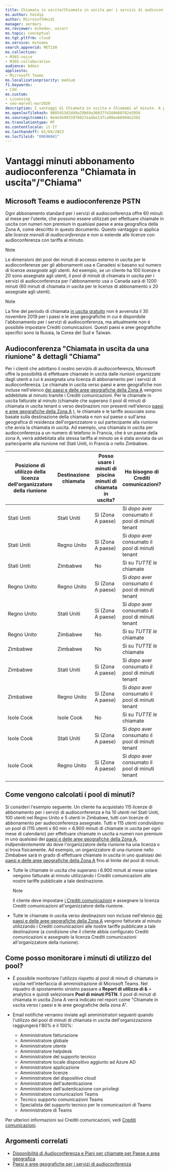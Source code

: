 ```yaml
---
title: Chiamata in uscita/Chiamata in uscita per i servizi di audioconferenza Al minuto
ms.author: heidip
author: MicrosoftHeidi
manager: serdars
ms.reviewer: mikedav, oscarr
ms.topic: conceptual
ms.tgt.pltfrm: cloud
ms.service: msteams
search.appverid: MET150
ms.collection:
- M365-voice
- M365-collaboration
audience: Admin
appliesto:
- Microsoft Teams
ms.localizationpriority: medium
f1.keywords:
- CSH
ms.custom:
- Licensing
- seo-marvel-mar2020
description: I vantaggi di Chiamata in uscita e Chiamami al minuto. A partire dal 1° dicembre 2019 ogni abbonamento ai servizi di audioconferenza fornisce 60 minuti per utente al mese per i paesi e le aree geografiche della Zona A.
ms.openlocfilehash: 8885453d2dd9a29b69a36037fd160468762e5956
ms.sourcegitcommit: 0e4e5b9933970827ea4be137ca98eab6994e2301
ms.translationtype: MT
ms.contentlocale: it-IT
ms.lasthandoff: 01/04/2023
ms.locfileid: "69696841"
---
```

# <a name="audio-conferencing-subscription-dial-outcall-me-at-minutes-benefit"></a>Vantaggi minuti abbonamento audioconferenza "Chiamata in uscita"/"Chiama"

## <a name="microsoft-teams-and-pstn-audio-conferencing"></a>Microsoft Teams e audioconferenze PSTN

Ogni abbonamento standard per i servizi di audioconferenza offre 60 minuti al mese per l'utente, che possono essere utilizzati per effettuare chiamate in uscita con numeri non premium in qualsiasi paese e area geografica della Zona A, come descritto in questo documento. Questo vantaggio si applica alle licenze *mensili di audioconferenza* e non si estende alle licenze con audioconferenza con tariffa al minuto.

> [!NOTE]
> Le dimensioni del pool dei minuti di accesso esterno in uscita per le audioconferenze per gli abbonamenti usa e Canadesi si basano sul numero di licenze *assegnate* agli utenti. Ad esempio, se un cliente ha 100 licenze e 20 sono assegnate agli utenti, il pool di minuti di chiamata in uscita per i servizi di audioconferenza per l'abbonamento usa o Canada sarà di 1200 minuti (60 minuti di chiamata in uscita per le licenze di abbonamento x 20 assegnate agli utenti).

> [!NOTE]
> La fine del periodo di chiamata [in uscita gratuito](complimentary-dial-out-period.md) non è avvenuta il 30 novembre 2019 per i paesi e le aree geografiche in cui è disponibile l'abbonamento per i servizi di audioconferenza, ma attualmente non è possibile impostare Crediti comunicazioni. Questi paesi e aree geografiche specifici sono la Russia, la Corea del Sud e Taiwan.

## <a name="audio-conferencing-dial-out-from-a-meeting--call-me-at-details"></a>Audioconferenza "Chiamata in uscita da una riunione" & dettagli "Chiama"

Per i clienti che adottano il nostro servizio di audioconferenza, Microsoft offre la possibilità di effettuare chiamate in uscita dalle riunioni organizzate dagli utenti a cui è assegnata una licenza di abbonamento per i servizi di audioconferenza. Le chiamate in uscita verso paesi e aree geografiche non incluse nell'elenco [dei paesi e delle aree geografiche della Zona A](audio-conferencing-zones.md) vengono addebitate al minuto tramite i Crediti comunicazioni. Per le chiamate in uscita fatturate al minuto (chiamate che superano il pool di minuti di chiamata in uscita tenant o verso destinazioni non presenti nell'elenco [paesi e aree geografiche della Zona A](audio-conferencing-zones.md) ), le chiamate e le tariffe associate sono basate sulla destinazione della chiamata e non sul paese o sull'area geografica di residenza dell'organizzatore o sul partecipante alla riunione che avvia la chiamata in uscita. Ad esempio, una chiamata in uscita per audioconferenza a un numero di telefono in Francia, che è un paese della zona A, verrà addebitata alla stessa tariffa al minuto se è stata avviata da un partecipante alla riunione nel Stati Uniti, in Francia o nello Zimbabwe.

|Posizione di utilizzo della licenza dell'organizzatore della riunione |Destinazione chiamata |Posso usare i minuti di piscina minuti di chiamata in uscita?|Ho bisogno di Crediti comunicazioni?|
|---------|---------|---------|---------|
|Stati Uniti |Stati Uniti |Sì (Zona A paese) |Sì *dopo* aver consumato il pool di minuti tenant         |
|Stati Uniti |Regno Unito|Sì (Zona A paese) |  Sì *dopo* aver consumato il pool di minuti tenant       |
|Stati Uniti     |Zimbabwe|    No     |     Sì su *TUTTE le* chiamate    |
|Regno Unito     |Regno Unito|Sì (Zona A paese) |  Sì *dopo* aver consumato il pool di minuti tenant       |
|Regno Unito     |Stati Uniti |Sì (Zona A paese) |  Sì *dopo* aver consumato il pool di minuti tenant       |
|Regno Unito     |Zimbabwe|    No     |   Sì su *TUTTE le* chiamate      |
|Zimbabwe     |Zimbabwe|    No     |    Sì su *TUTTE le* chiamate     |
|Zimbabwe     |Stati Uniti | Sì (Zona A paese) | Sì *dopo* aver consumato il pool di minuti tenant        |
|Zimbabwe     |Regno Unito | Sì (Zona A paese) | Sì *dopo* aver consumato il pool di minuti tenant        |
|Isole Cook     |Isole Cook |   No      |    Sì su *TUTTE le* chiamate     |
|Isole Cook     |Stati Uniti  | Sì (Zona A paese) |  Sì *dopo* aver consumato il pool di minuti tenant       |
|Isole Cook     |Regno Unito | Sì (Zona A paese) | Sì *dopo* aver consumato il pool di minuti tenant        |
|    |         |         |         |

## <a name="how-are-minute-pools-calculated"></a>Come vengono calcolati i pool di minuti?

Si consideri l'esempio seguente. Un cliente ha acquistato 115 licenze di abbonamento per i servizi di audioconferenza e ha 10 utenti nel Stati Uniti, 100 utenti nel Regno Unito e 5 utenti in Zimbabwe, tutti con licenze di abbonamento per audioconferenza assegnate. Tutti e 115 utenti condividono un pool di (115 utenti x 60 min = 6.900 minuti di chiamate in uscita per ogni mese di calendario) per effettuare chiamate in uscita a numeri non premium in uno qualsiasi dei [paesi e delle aree geografiche della Zona A](audio-conferencing-zones.md), *indipendentemente da* dove l'organizzatore della riunione ha una licenza o si trova fisicamente. Ad esempio, un organizzatore di una riunione nello Zimbabwe sarà in grado di effettuare chiamate in uscita in uno qualsiasi dei [paesi e delle aree geografiche della Zona A](audio-conferencing-zones.md) fino al limite del pool di minuti.

- Tutte le chiamate in uscita che superano i 6.900 minuti al mese solare vengono fatturate al minuto utilizzando i Crediti comunicazioni alle nostre tariffe pubblicate a tale destinazione.

   > [!NOTE]
   > Il cliente deve impostare [i Crediti comunicazioni](what-are-communications-credits.md) e assegnare la licenza Crediti comunicazioni all'organizzatore della riunione.

- Tutte le chiamate in uscita verso destinazioni non incluse nell'elenco [dei paesi e delle aree geografiche della Zona A](audio-conferencing-zones.md) vengono fatturate al minuto utilizzando i Crediti comunicazioni alle nostre tariffe pubblicate a tale destinazione (a condizione che il cliente abbia configurato Crediti comunicazioni e assegnato la licenza Crediti comunicazioni all'organizzatore della riunione).

## <a name="how-can-i-monitor-minute-my-pool-usage"></a>Come posso monitorare i minuti di utilizzo del pool?

- È possibile monitorare l'utilizzo rispetto al pool di minuti di chiamata in uscita nell'interfaccia di amministrazione di Microsoft Teams. Nel riquadro di spostamento sinistro passare a **Report di utilizzo di &** >  analytics e quindi selezionare **Pool di minuti PSTN**. Il pool di minuti di chiamata in uscita Zona A verrà indicato nel report come "Chiamate in uscita verso i paesi e le aree geografiche della zona A".
- Email notifiche verranno inviate agli amministratori seguenti quando l'utilizzo del pool di minuti di chiamata in uscita dell'organizzazione raggiungerà l'80% e il 100%:

  - Amministratore fatturazione
  - Amministratore globale
  - Amministratore utente
  - Amministratore helpdesk
  - Amministratore del supporto tecnico
  - Amministratore locale dispositivo aggiunto ad Azure AD
  - Amministratore applicazione
  - Amministratore licenze
  - Amministratore del dispositivo cloud
  - Amministratore dell'autenticazione
  - Amministratore dell'autenticazione con privilegi
  - Amministratore comunicazioni Teams
  - Tecnico supporto comunicazioni Teams
  - Specialista del supporto tecnico per le comunicazioni di Teams
  - Amministratore di Teams

Per ulteriori informazioni sui Crediti comunicazioni, vedi [Crediti comunicazioni](what-are-communications-credits.md).

## <a name="related-topics"></a>Argomenti correlati

- [Disponibilità di Audioconferenza e Piani per chiamate per Paese e area geografica](country-and-region-availability-for-audio-conferencing-and-calling-plans/country-and-region-availability-for-audio-conferencing-and-calling-plans.md)
- [Paesi e aree geografiche per i servizi di audioconferenza](audio-conferencing-zones.md)
